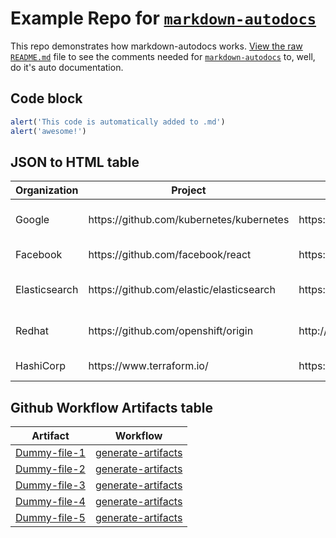 # Example Repo for [`markdown-autodocs`](https://github.com/marketplace/actions/markdown-autodocs)

This repo demonstrates how markdown-autodocs works. [View the raw `README.md`](https://raw.githubusercontent.com/dineshsonachalam/repo-using-markdown-autodocs/main/README.md) file to see the comments needed for [`markdown-autodocs`](https://github.com/marketplace/actions/markdown-autodocs) to, well, do it's auto documentation.

## Code block
<!-- MARKDOWN-AUTO-DOCS:START (CODE:src=../code-that-i-want-in-readme.js) -->
<!-- The below code snippet is automatically added from ../code-that-i-want-in-readme.js -->
```js
alert('This code is automatically added to .md')
alert('awesome!')
```
<!-- MARKDOWN-AUTO-DOCS:END -->

## JSON to HTML table
<!-- MARKDOWN-AUTO-DOCS:START (JSON_TO_HTML_TABLE:src=../json-that-i-want-in-readme-as-a-table.json) -->
<table class="JSON-TO-HTML-TABLE"><thead><tr><th class="organization-th">Organization</th><th class="project-th">Project</th><th class="website-th">Website</th><th class="license-th">License</th></tr></thead><tbody ><tr ><td class="organization-td td_text">Google</td><td class="project-td td_text">https://github.com/kubernetes/kubernetes</td><td class="website-td td_text">https://kubernetes.io/</td><td class="license-td td_text">Apache-2.0 License</td></tr>
<tr ><td class="organization-td td_text">Facebook</td><td class="project-td td_text">https://github.com/facebook/react</td><td class="website-td td_text">https://reactjs.org/</td><td class="license-td td_text">MIT License</td></tr>
<tr ><td class="organization-td td_text">Elasticsearch</td><td class="project-td td_text">https://github.com/elastic/elasticsearch</td><td class="website-td td_text">https://www.elastic.co/</td><td class="license-td td_text">Elastic License 2.0</td></tr>
<tr ><td class="organization-td td_text">Redhat</td><td class="project-td td_text">https://github.com/openshift/origin</td><td class="website-td td_text">http://www.openshift.org/</td><td class="license-td td_text">Apache-2.0 License</td></tr>
<tr ><td class="organization-td td_text">HashiCorp</td><td class="project-td td_text">https://www.terraform.io/</td><td class="website-td td_text">https://github.com/hashicorp/terraform</td><td class="license-td td_text">MPL-2.0 License</td></tr></tbody></table>
<!-- MARKDOWN-AUTO-DOCS:END -->

## Github Workflow Artifacts table
<!-- MARKDOWN-AUTO-DOCS:START (WORKFLOW_ARTIFACT_TABLE) -->
<table class="ARTIFACTS-TABLE"><thead><tr><th class="artifact-th">Artifact</th><th class="workflow-th">Workflow</th></tr></thead><tbody ><tr ><td class="artifact-td td_text"><a href=https://github.com/sysbender/repo-using-markdown-autodocs/suites/16678664973/artifacts/953074635>Dummy-file-1</a></td><td class="workflow-td td_text"><a href=https://github.com/sysbender/repo-using-markdown-autodocs/actions/runs/6343934545>generate-artifacts</a></td></tr>
<tr ><td class="artifact-td td_text"><a href=https://github.com/sysbender/repo-using-markdown-autodocs/suites/16678664973/artifacts/953074637>Dummy-file-2</a></td><td class="workflow-td td_text"><a href=https://github.com/sysbender/repo-using-markdown-autodocs/actions/runs/6343934545>generate-artifacts</a></td></tr>
<tr ><td class="artifact-td td_text"><a href=https://github.com/sysbender/repo-using-markdown-autodocs/suites/16678664973/artifacts/953074639>Dummy-file-3</a></td><td class="workflow-td td_text"><a href=https://github.com/sysbender/repo-using-markdown-autodocs/actions/runs/6343934545>generate-artifacts</a></td></tr>
<tr ><td class="artifact-td td_text"><a href=https://github.com/sysbender/repo-using-markdown-autodocs/suites/16678664973/artifacts/953074641>Dummy-file-4</a></td><td class="workflow-td td_text"><a href=https://github.com/sysbender/repo-using-markdown-autodocs/actions/runs/6343934545>generate-artifacts</a></td></tr>
<tr ><td class="artifact-td td_text"><a href=https://github.com/sysbender/repo-using-markdown-autodocs/suites/16678664973/artifacts/953074644>Dummy-file-5</a></td><td class="workflow-td td_text"><a href=https://github.com/sysbender/repo-using-markdown-autodocs/actions/runs/6343934545>generate-artifacts</a></td></tr></tbody></table>
<!-- MARKDOWN-AUTO-DOCS:END -->